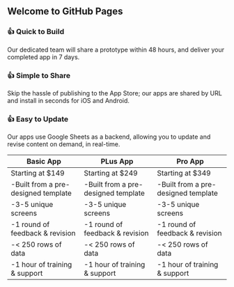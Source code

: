 ## Welcome to GitHub Pages

### :+1: Quick to Build
Our dedicated team will share a prototype within 48 hours, and deliver your completed app in 7 days.

### :+1: Simple to Share
Skip the hassle of publishing to the App Store; our apps are shared by URL and install in seconds for iOS and Android.

### :+1: Easy to Update
Our apps use Google Sheets as a backend, allowing you to update and revise content on demand, in real-time.



| Basic App | PLus App | Pro App | 
| ------------- | ------------- | ------------- |
| Starting at $149  | Starting at $249  | Starting at $349 |
| -Built from a pre-designed template  | -Built from a pre-designed template  | -Built from a pre-designed template  |
| -3-5 unique screens  | -3-5 unique screens  | -3-5 unique screens |
| -1 round of feedback & revision  | -1 round of feedback & revision  | -1 round of feedback & revision |
| -< 250 rows of data  | -< 250 rows of data  | -< 250 rows of data |
| -1 hour of training & support  | -1 hour of training & support  | -1 hour of training & support 
